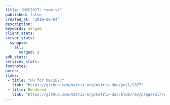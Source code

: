 ```yaml
---
title: "MSC2077: room v5"
published: false
created_at: "2019-06-04"
description:
keywords: merged
client_stats:
server_stats:
  synapse:
    all:
      merged: y
sdk_stats:
services_stats:
footnotes:
notes:
links:
 - title: "PR for MSC2077"
   link: "https://github.com/matrix-org/matrix-doc/pull/2077"
 - title: Rendered
   link: "https://github.com/matrix-org/matrix-doc/blob/rav/proposal/room_v5/proposals/2077-rooms-v5.md"
---
```

